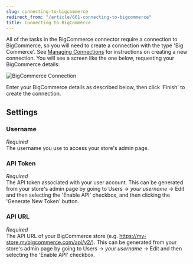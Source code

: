 ```yaml
---
slug: connecting-to-bigcommerce
redirect_from: "/article/661-connecting-to-bigcommerce"
title: Connecting to BigCommerce
---
```

All of the tasks in the BigCommerce connector require a connection to BigCommerce, so you will need to create a connection with the type 'Big Commerce'. See [Managing Connections](managing-connections) for instructions on creating a new connection. You will see a screen like the one below, requesting your BigCommerce details:

![BigCommerce Connection](http://www.zynk.com/images/v2/big_commerce_connection.png)

Enter your BigCommerce details as described below, then click 'Finish' to create the connection.

## Settings
### Username
_Required_  
The username you use to access your store's admin page.

### API Token
_Required_  
The API token associated with your user account. This can be generated from your store's admin page by going to Users -> _your username_ -> Edit and then selecting the 'Enable API' checkbox, and then clicking the 'Generate New Token' button.

### API URL
_Required_  
The API URL of your BigCommerce store (e.g. https://my-store.mybigcommerce.com/api/v2/). This can be generated from your store's admin page by going to Users -> _your username_ -> Edit and then selecting the 'Enable API' checkbox. 